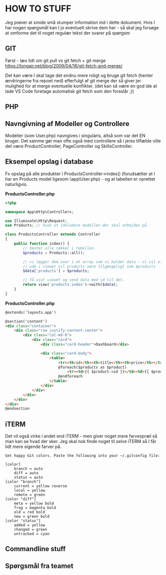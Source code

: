 # HOW TO STUFF

Jeg prøver at smide små stumper information ind i dette dokument. 
Hvis I har nogen spørgsmål kan I jo eventuelt skrive dem her - så skal jeg forsøge at omforme det til noget regulær tekst der svarer på spørgsm

## GIT
Først - læs lidt om git pull vs git fetch + git merge
https://longair.net/blog/2009/04/16/git-fetch-and-merge/

Det kan være I skal tage det endnu mere roligt og bruge git fetch (henter ændringerne fra repoet ned) efterfulgt af git merge der så giver jer mulighed for at merge eventuelle konflikter.
(det kan så være en god ide at lade VS Code foretage automatisk git fetch som den foreslår ;))

## PHP

## Navngivning af Modeller og Controllere
Modeller (som User.php) navngives i singularis, altså som var det EN bruger.
Det samme gør man ofte også med controllere så i jeres tilfælde ville det være ProductController, PageController og SkillsController.

## Eksempel opslag i database
Fx opslag på alle produkter i ProductsController->index() (forudsætter at I har en Products model ligesom \app\User.php) - og at tabellen er oprettet naturligvis.


**ProductsController.php**
```php
<?php

namespace App\Http\Controllers;

use Illuminate\Http\Request;
use Products; // husk at inkludere modellen der skal arbejdes på

class ProductsController extends Controller
{
    public function index() {
        // henter alle rækker i tabellen.
        $products = Products::all(); 

        // vi lægger dem over i et array som vi kalder data - vi vil ofte have flere ting med ud til vores view.
        // ude i viewet vil products være tilgængeligt som $products
        $data['products'] = $products; 

        // få vist viewet og send data med ud til det.
        return view('products.index')->with($data);
    }
}
```

**ProductsController.php**
```html
@extends('layouts.app')

@section('content')
<div class="container">
    <div class="row justify-content-center">
        <div class="col-md-8">
            <div class="card">
                <div class="card-header">Dashboard</div>

                <div class="card-body">
                    <table>
                        <tr><th>id</th><th>title</th><th>price</th></tr>
                        @foreach($products as $product)
                            <tr><td>{{ $product->id }}</td><td>{{ $product->title }}</td><td>{{ $product->price }}</td></tr>
                        @endforeach
                    </table>
                </div>
            </div>
        </div>
    </div>
</div>
@endsection
```


## iTERM
Det vil også virke i andet end iTERM - men giver noget mere farvespræl så man kan se hvad der sker.
Jeg skal nok finde noget til selve iTERM så I får lidt mere sigende farver på.

```
Get happy Git colors. Paste the following into your ~/.gitconfig file:

[color]
	branch = auto
	diff = auto
	status = auto
[color "branch"]
	current = yellow reverse
	local = yellow
	remote = green
[color "diff"]
	meta = yellow bold
	frag = magenta bold
	old = red bold
	new = green bold
[color "status"]
	added = yellow
	changed = green
	untracked = cyan
```

## Commandline stuff

## Spørgsmål fra teamet
